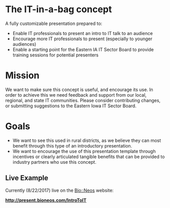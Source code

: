 # The IT-in-a-bag concept

A fully customizable presentation prepared to:

* Enable IT professionals to present an intro to IT talk to an audience
* Encourage more IT professionals to present (especially to younger audiences)
* Enable a starting point for the Eastern IA IT Sector Board to provide training sessions for potential presenters

# Mission

We want to make sure this concept is useful, and encourage its use. In order to achieve this we need feedback and support from our local, regional, and state IT communities. Please consider contributing changes, or submitting suggestions to the Eastern Iowa IT Sector Board.

# Goals

* We want to see this used in rural districts, as we believe they can most benefit through this type of an introductory presentation.
* We want to encourage the use of this presentation template through incentives or clearly articulated tangible benefits that can be provided to industry partners who use this concept.

## Live Example

Currently (8/22/2017) live on the [Bio::Neos](https://bioneos.com) website:

**<http://present.bioneos.com/IntroToIT>**
